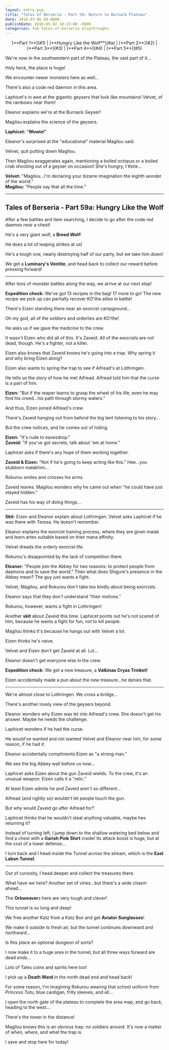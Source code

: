 ```yaml
---
layout: entry.pug
title: "Tales of Berseria - Part 59: Return to Burnack Plateau"
date: 2018-03-06 09-0800
publishDate: 2018-05-02 18:15:00 -0800
categories: tob tales-of-berseria playthroughs
---
```


<p style="text-align: center;">[**Part 1**](#1) | [**Hungry Like the Wolf**](#a) | [**Part 2**](#2) | [**Part 3**](#3) | [**Part 4**](#4) | [**Part 5**](#5)</p>

<a name="1"></a>

We're now in the southwestern part of the Plateau, the vast part of it...

Holy heck, the place is huge!

We encounter newer monsters here as well...

There's also a code red daemon in this area.

Laphicet's in awe at the gigantic geysers that look like mountains! Velvet, of the rainbows near them!

Eleanor explains we're at the Burnack Geyser!

Magilou explains the science of the geysers.

**Laphicet:** "**Wowie!**"

Eleanor's surprised at the "educational" material Magilou said.

Velvet, quit putting down Magilou.

Then Magilou exaggerates again, mentioning a boiled octopus or a boiled crab shooting out of a geyser on occasion! She's hungry, I think...

**Velvet:** "Magilou...I'm declaring your bizarre imagination the eighth wonder of the world."<br/>
**Magilou:** "People say that all the time."

<a name="a"></a>

---

<p><h2 class="entry-title">Tales of Berseria - Part 59a: Hungry Like the Wolf</h2></p>

After a few battles and item searching, I decide to go after the code red daemon near a chest!

He's a very giant wolf, a **Breed Wolf**!

He does a lot of leaping strikes at us!

He's a tough one, nearly destroying half of our party, but we take him down!

We get a **Luminary's Ventite**, and head back to collect our reward before pressing forward!

<a name="2"></a>

---

After tons of monster battles along the way, we arrive at our next stop!

**Expedition check:** We've got 13 recipes in the bag! 17 more to go! The new recipe we pick up can partially recover KO'the allies in battle!

There's Eizen standing there near an exorcist campground...

Oh my god, all of the soldiers and orderlies are KO'the!

He asks us if we gave the medicine to the crew. 

It wasn't Eizen who did all of this. It's Zaveid. All of the exorcists are not dead, though. He's a fighter, not a killer.

Eizen also knows that Zaveid knows he's going into a trap. Why spring it and why bring Eizen along?

Eizen also wants to spring the trap to see if Aifread's at Lothringen.

He tells us the story of how he met Aifread. Aifread told him that the curse is a part of him.

**Eizen:** "But if the reaper learns to grasp the wheel of his life, even he may find his creed...his path through stormy waters."

And thus, Eizen joined Aifread's crew.

There's Zaveid hanging out from behind the big tent listening to his story...

But the crew notices, and he comes out of hiding.

**Eizen:** "It's rude to eavesdrop."<br/>
**Zaveid:** "If you've got secrets, talk about 'em at home."

Laphicet asks if there's any hope of them working together.

**Zaveid & Eizen:** "Not if he's going to keep acting like this." Hee...you stubborn malakhim...

Rokurou smiles and crosses his arms.

Zaveid leaves. Magilou wonders why he came out when "he could have just stayed hidden."

Zaveid has his way of doing things...

<a name="3"></a>

---

**Skit:** Eizen and Eleanor explain about Lothringen. Velvet asks Laphicet if he was there with Teresa. He doesn't remember.

Eleanor explains the exorcist training process, where they are given malak and learn artes suitable based on their mana affinity.

Velvet dreads the orderly exorcist life.

Rokurou's disappointed by the lack of competition there.

**Eleanor:** "People join the Abbey for two reasons: to protect people from daemons and to save the world." Then what does Shigure's presence in the Abbey mean? The guy just wants a fight.

Velvet, Magilou, and Rokurou don't take too kindly about being exorcists.

Eleanor says that they don't understand "their motives."

Rokurou, however, wants a fight in Lothringen!

Another **skit** about Zaveid this time. Laphicet points out he's not scared of him, because he wants a fight for fun, not to kill people.

Magilou thinks it's because he hangs out with Velvet a lot.

Eizen thinks he's naive.

Velvet and Eizen don't get Zaveid at all. Lol...

Eleanor doesn't get everyone else in the crew.

**Expedition check:** We get a new treasure, a **Valkinas Cryas Trinket!**

Eizen accidentally made a pun about the new treasure...he denies that.

<a name="4"></a>

---

We're almost close to Lothringen. We cross a bridge...

There's another lovely view of the geysers beyond.

Eleanor wonders why Eizen was let into Aifread's crew. She doesn't get his answer. Maybe he needs the challenge.

Laphicet wonders if he had the curse.

He would've wanted and not wanted Velvet and Eleanor near him, for some reason, if he had it.

Eleanor accidentally compliments Eizen as "a strong man."

We see the big Abbey wall before us now...

Laphicet asks Eizen about the gun Zaveid wields. To the crew, it's an unusual weapon. Eizen calls it a "relic."

At least Eizen admits he and Zaveid aren't so different...

Aifread (and rightly so) wouldn't let people touch the gun.

But why would Zaveid go after Aifread for?

Laphicet thinks that he wouldn't steal anything valuable, maybe hes returning it?

Instead of turning left, I jump down to the shallow watering bed below and find a chest with a **Garish Pink Shirt** inside! Its attack boost is huge, but at the cost of a lower defense...

I turn back and I head inside the Tunnel across the stream, which is the **East Laban Tunnel**.

<a name="5"></a>

---

Out of curiosity, I head deeper and collect the treasures there.

What have we here? Another set of vines...but there's a wide chasm ahead...

The **Orbweaver**s here are very tough and clever!

This tunnel is so long and deep!

We free another Katz from a Katz Box and get **Aviator Sunglasses**!

We make it outside to fresh air, but the tunnel continues downward and northward...

Is this place an optional dungeon of sorts?

I now make it to a huge area in the tunnel, but all three ways forward are dead ends...

Lots of Tales coins and spirits here too!

I pick up a **Death Ward** in the north dead end and head back!

For some reason, I'm imagining Rokurou wearing that school uniform from *Princess Tutu*, blue cardigan, frilly sleeves, and all...

I open the north gate of the plateau to complete the area map, and go back, heading to the west...

There's the tower in the distance!

Magilou knows this is an obvious trap: no soldiers around. It's now a matter of when, where, and what the trap is.

I save and stop here for today!